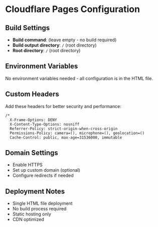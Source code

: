 # Cloudflare Pages Configuration

## Build Settings
- **Build command**: (leave empty - no build required)
- **Build output directory**: `/` (root directory)
- **Root directory**: `/` (root directory)

## Environment Variables
No environment variables needed - all configuration is in the HTML file.

## Custom Headers
Add these headers for better security and performance:

```
/*
  X-Frame-Options: DENY
  X-Content-Type-Options: nosniff
  Referrer-Policy: strict-origin-when-cross-origin
  Permissions-Policy: camera=(), microphone=(), geolocation=()
  Cache-Control: public, max-age=31536000, immutable
```

## Domain Settings
- Enable HTTPS
- Set up custom domain (optional)
- Configure redirects if needed

## Deployment Notes
- Single HTML file deployment
- No build process required
- Static hosting only
- CDN optimized
